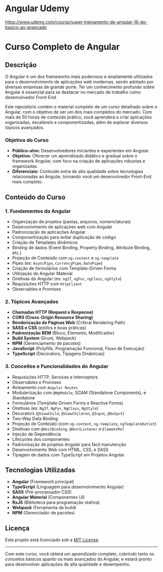 # Angular Udemy

<a> https://www.udemy.com/course/super-treinamento-de-angular-16-do-basico-ao-avancado</a>

# Curso Completo de Angular

## Descrição

O Angular é um dos frameworks mais poderosos e amplamente utilizados para o desenvolvimento de aplicações web modernas, sendo adotado por diversas empresas de grande porte. Ter um conhecimento profundo sobre Angular é essencial para se destacar no mercado de trabalho como desenvolvedor Front-End.

Este repositório contém o material completo de um curso detalhado sobre o Angular, com o objetivo de ser um dos mais completos do mercado. Com mais de 50 horas de conteúdo prático, você aprenderá a criar aplicações organizadas, escaláveis e componentizadas, além de explorar diversos tópicos avançados.

### Objetivo do Curso
- **Público-alvo:** Desenvolvedores iniciantes e experientes em Angular.
- **Objetivo:** Oferecer um aprendizado didático e gradual sobre o framework Angular, com foco na criação de aplicações robustas e organizadas.
- **Diferenciais:** Conteúdo extra de alta qualidade sobre tecnologias relacionadas ao Angular, tornando você um desenvolvedor Front-End mais completo.

## Conteúdo do Curso

### 1. **Fundamentos do Angular**
- Organização de projetos (pastas, arquivos, nomenclaturas)
- Desenvolvimento de aplicações web com Angular
- Padronização de aplicações Angular
- Componentização para evitar duplicação de código
- Criação de Templates dinâmicos
- Binding de dados (Event Binding, Property Binding, Attribute Binding, etc.)
- Projeção de Conteúdo com `ng-content` e `ng-template`
- Pipes (ex: `AsyncPipe`, `CurrencyPipe`, `DatePipe`)
- Criação de formulários com Template-Driven Forms
- Utilização do Angular Material
- Diretivas do Angular (ex: `ngIf`, `ngFor`, `ngClass`, `ngStyle`)
- Requisições HTTP com `HttpClient`
- Observables e Promises

### 2. **Tópicos Avançados**
- **Chamadas HTTP (Request e Response)**
- **CORS (Cross-Origin Resource Sharing)**
- **Renderização de Páginas Web** (Critical Rendering Path)
- **SASS e CSS** (estilos e boas práticas)
- **Padronização BEM** (Bloco, Elemento, Modificador)
- **Build System** (Grunt, Webpack)
- **NPM** (Gerenciamento de pacotes)
- **JavaScript** (Polyfills, Programação Funcional, Fluxo de Execução)
- **TypeScript** (Decorators, Tipagens Dinâmicas)
  
### 3. **Conceitos e Funcionalidades do Angular**
- Requisições HTTP, Services e Interceptors
- Observables e Promises
- Roteamento com `Angular Routes`
- Modularização com `@NgModule`, SCAM (Standalone Components), e Standalone
- Formulários (Template-Driven Forms e Reactive Forms)
- Diretivas (ex: `NgIf`, `NgFor`, `NgClass`, `NgStyle`)
- Decorators (`@ViewChild`, `@ViewChildren`, `@Input`, `@Output`)
- Two-Way Data Binding
- Projeção de Conteúdo (com `ng-content`, `ng-template`, `ngTemplateOutlet`)
- Diretivas com `@HostBinding`, `@HostListener` e `ElementRef`
- Injeção de Dependência
- Lifecycles dos componentes
- Padronização de projetos Angular para fácil manutenção
- Desenvolvimento Web com HTML, CSS, e SASS
- Tipagem de dados com TypeScript em Projetos Angular

## Tecnologias Utilizadas

- **Angular** (Framework principal)
- **TypeScript** (Linguagem para desenvolvimento Angular)
- **SASS** (Pré-processador CSS)
- **Angular Material** (Componentes UI)
- **RxJS** (Biblioteca para programação reativa)
- **Webpack** (Ferramenta de build)
- **NPM** (Gerenciador de pacotes)

## Licença

Este projeto está licenciado sob a [MIT License](LICENSE).

---

Com este curso, você obterá um aprendizado completo, cobrindo tanto os conceitos básicos quanto os mais avançados do Angular, e estará pronto para desenvolver aplicações de alta qualidade e desempenho.
